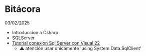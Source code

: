 # Bitácora
03/02/2025

- Introduccion a Csharp
- SQLServer
- [Tutorial conexion Sql Server con Visual 22](https://www.youtube.com/watch?v=ef3xgtZDqHw)
  - ⚠️ atención usar unicamente 'using System.Data.SqlClient'
